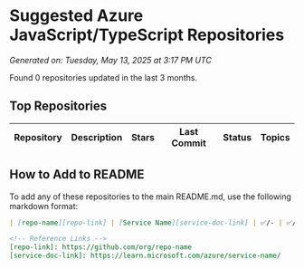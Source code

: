 # Suggested Azure JavaScript/TypeScript Repositories

*Generated on: Tuesday, May 13, 2025 at 3:17 PM UTC*

Found 0 repositories updated in the last 3 months.

## Top Repositories

| Repository | Description | Stars | Last Commit | Status | Topics |
| ---------- | ----------- | ----: | ----------- | :----: | ------ |

## How to Add to README

To add any of these repositories to the main README.md, use the following markdown format:

```markdown
| [repo-name][repo-link] | [Service Name][service-doc-link] | ✅/- | ✅/- | ✅/- |

<!-- Reference Links -->
[repo-link]: https://github.com/org/repo-name
[service-doc-link]: https://learn.microsoft.com/azure/service-name/
```
